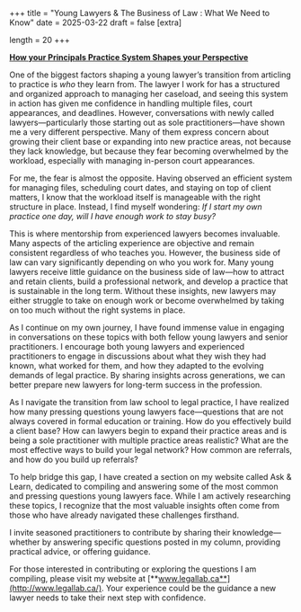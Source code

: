 +++
title = "Young Lawyers & The Business of Law : What We Need to Know"
date = 2025-03-22
draft = false
[extra]

length = 20
+++

<u>**How your Principals Practice System Shapes your Perspective**</u> 


One of the biggest factors shaping a young lawyer’s transition from articling to practice is _who_ they learn from. The lawyer I work for has a structured and organized approach to managing her caseload, and seeing this system in action has given me confidence in handling multiple files, court appearances, and deadlines. However, conversations with newly called lawyers—particularly those starting out as sole practitioners—have shown me a very different perspective. Many of them express concern about growing their client base or expanding into new practice areas, not because they lack knowledge, but because they fear becoming overwhelmed by the workload, especially with managing in-person court appearances.


For me, the fear is almost the opposite. Having observed an efficient system for managing files, scheduling court dates, and staying on top of client matters, I know that the workload itself is manageable with the right structure in place. Instead, I find myself wondering: _If I start my own practice one day, will I have enough work to stay busy?_


This is where mentorship from experienced lawyers becomes invaluable. Many aspects of the articling experience are objective and remain consistent regardless of who teaches you. However, the business side of law can vary significantly depending on who you work for.  Many young lawyers receive little guidance on the business side of law—how to attract and retain clients, build a professional network, and develop a practice that is sustainable in the long term. Without these insights, new lawyers may either struggle to take on enough work or become overwhelmed by taking on too much without the right systems in place.


As I continue on my own journey, I have found immense value in engaging in conversations on these topics with both fellow young lawyers and senior practitioners. I encourage both young lawyers and experienced practitioners to engage in discussions about what they wish they had known, what worked for them, and how they adapted to the evolving demands of legal practice. By sharing insights across generations, we can better prepare new lawyers for long-term success in the profession.


As I navigate the transition from law school to legal practice, I have realized how many pressing questions young lawyers face—questions that are not always covered in formal education or training. How do you effectively build a client base? How can lawyers begin to expand their practice areas and is being a sole practitioner with multiple practice areas realistic?  What are the most effective ways to build your legal network? How common are referrals, and how do you build up referrals?


To help bridge this gap, I have created a section on my website called Ask & Learn, dedicated to compiling and answering some of the most common and pressing questions young lawyers face. While I am actively researching these topics, I recognize that the most valuable insights often come from those who have already navigated these challenges firsthand.


I invite seasoned practitioners to contribute by sharing their knowledge—whether by answering specific questions posted in my column, providing practical advice, or offering guidance.


For those interested in contributing or exploring the questions I am compiling, please visit my website at [**www.legallab.ca**](http://www.legallab.ca/). Your experience could be the guidance a new lawyer needs to take their next step with confidence.


